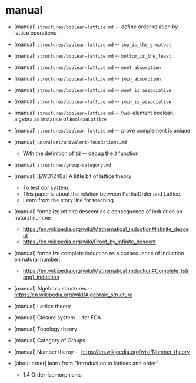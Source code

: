 # manual

- [manual] `structures/boolean-lattice.md` -- define order relation by lattice operations

- [manual] `structures/boolean-lattice.md` -- `top_is_the_greatest`
- [manual] `structures/boolean-lattice.md` -- `bottom_is_the_least`

- [manual] `structures/boolean-lattice.md` -- `meet_absorption`
- [manual] `structures/boolean-lattice.md` -- `join_absorption`

- [manual] `structures/boolean-lattice.md` -- `meet_is_associative`
- [manual] `structures/boolean-lattice.md` -- `join_is_associative`

- [manual] `structures/boolean-lattice.md` -- two-element boolean algebra as instance of `BooleanLattice`
- [manual] `structures/boolean-lattice.md` -- prove complement is unique

- [manual] `univalent/univalent-foundations.md`

  - With the definition of `Id` -- debug the `J` function

- [manual] `structures/group-category.md`

- [manual] [EWD1240a] A little bit of lattice theory

  - To test our system.
  - This paper is about the relation between PartialOrder and Lattice.
  - Learn from the story line for teaching.

- [manual] formalize infinite descent as a consequence of induction on natural number:

  - https://en.wikipedia.org/wiki/Mathematical_induction#Infinite_descent
  - https://en.wikipedia.org/wiki/Proof_by_infinite_descent

- [manual] formalize complete induction as a consequence of induction on natural number:

  - https://en.wikipedia.org/wiki/Mathematical_induction#Complete_(strong)_induction

- [manual] Algebraic structures -- https://en.wikipedia.org/wiki/Algebraic_structure
- [manual] Lattice theory
- [manual] Closure system -- for FCA
- [manual] Topology theory
- [manual] Category of Groups
- [manual] Number theroy -- https://en.wikipedia.org/wiki/Number_theory

- [about order] learn from "Introduction to lattices and order"

  - 1.4 Order-isomorphisms
